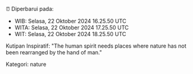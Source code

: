 ⏰ Diperbarui pada:
- WIB: Selasa, 22 Oktober 2024 16.25.50 UTC
- WITA: Selasa, 22 Oktober 2024 17.25.50 UTC
- WIT: Selasa, 22 Oktober 2024 18.25.50 UTC

Kutipan Inspiratif:
"The human spirit needs places where nature has not been rearranged by the hand of man."


Kategori: nature

